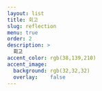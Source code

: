 ```yaml
---
layout: list
title: 회고
slug: reflection
menu: true
order: 2
description: >
  회고
accent_color: rgb(38,139,210)
accent_image:
  background: rgb(32,32,32)
  overlay:    false
---
```

